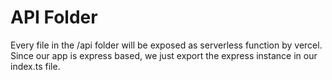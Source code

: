 # API Folder

Every file in the /api folder will be exposed as serverless function by vercel.
Since our app is express based, we just export the express instance in our index.ts file.
